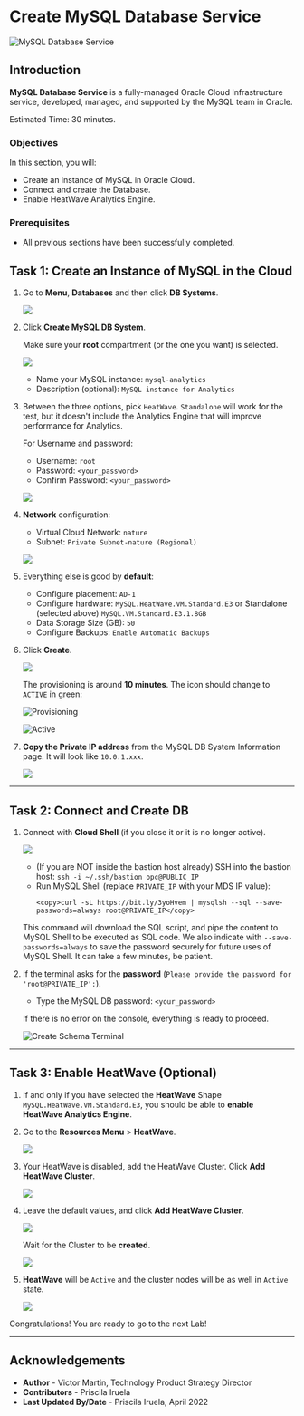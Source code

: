 # Create MySQL Database Service

![MySQL Database Service](images/mds_banner.png)

## Introduction

**MySQL Database Service** is a fully-managed Oracle Cloud Infrastructure service, developed, managed, and supported by the MySQL team in Oracle.

[](youtube:f-fVabi1tRA)
 

Estimated Time: 30 minutes.

### Objectives

In this section, you will:

- Create an instance of MySQL in Oracle Cloud.
- Connect and create the Database.
- Enable HeatWave Analytics Engine.

### Prerequisites

- All previous sections have been successfully completed.

## Task 1: Create an Instance of MySQL in the Cloud

1. Go to **Menu**, **Databases** and then click **DB Systems**.

   ![](images/mysql_menu.png)

2. Click **Create MySQL DB System**.

   Make sure your **root** compartment (or the one you want) is selected.

   ![](images/mysql_create_button.png)

      - Name your MySQL instance: `mysql-analytics`
      - Description (optional): `MySQL instance for Analytics`

3. Between the three options, pick `HeatWave`. `Standalone` will work for the test, but it doesn't include the Analytics Engine that will improve performance for Analytics.

   For Username and password:

      - Username: `root`
      - Password: `<your_password>`
      - Confirm Password: `<your_password>`

   ![](images/mysql_create_db_fields.png)

4. **Network** configuration:

      - Virtual Cloud Network: `nature`
      - Subnet: `Private Subnet-nature (Regional)`

   ![](images/mysql_vcn_fields.png)

5. Everything else is good by **default**:

      - Configure placement: `AD-1`
      - Configure hardware: `MySQL.HeatWave.VM.Standard.E3` or Standalone (selected above) `MySQL.VM.Standard.E3.1.8GB`
      - Data Storage Size (GB): `50`
      - Configure Backups: `Enable Automatic Backups`

6. Click **Create**.

   ![](images/mysql_shape_fields.png)

   The provisioning is around **10 minutes**. The icon should change to `ACTIVE` in green:

   ![Provisioning](images/mds-provisioning.png)

   ![Active](images/mds-active.png)

7. **Copy the Private IP address** from the MySQL DB System Information page. It will look like `10.0.1.xxx`.

   ![](images/mysql_private_ip.png)

---

## Task 2: Connect and Create DB

1. Connect with **Cloud Shell** (if you close it or it is no longer active).

   ![](images/cloud_shell.png)

      - (If you are NOT inside the bastion host already) SSH into the bastion host: `ssh -i ~/.ssh/bastion opc@PUBLIC_IP`
      - Run MySQL Shell (replace `PRIVATE_IP` with your MDS IP value): 
         ```
         <copy>curl -sL https://bit.ly/3yoHvem | mysqlsh --sql --save-passwords=always root@PRIVATE_IP</copy>
         ```
   This command will download the SQL script, and pipe the content to MySQL Shell to be executed as SQL code. We also indicate with `--save-passwords=always` to save the password securely for future uses of MySQL Shell. It can take a few minutes, be patient.

2. If the terminal asks for the **password** (`Please provide the password for 'root@PRIVATE_IP':`).

      - Type the MySQL DB password: `<your_password>`

   If there is no error on the console, everything is ready to proceed.

   ![Create Schema Terminal](images/create_schema_mysql_terminal.png)

---

## Task 3: Enable HeatWave (Optional)

1. If and only if you have selected the **HeatWave** Shape `MySQL.HeatWave.VM.Standard.E3`, you should be able to **enable HeatWave Analytics Engine**.

2. Go to the **Resources Menu** > **HeatWave**.

   ![](images/mds_heatwave_menu.png)

3. Your HeatWave is disabled, add the HeatWave Cluster. Click **Add HeatWave Cluster**.

   ![](images/mds_heatwave_add_cluster.png)

4. Leave the default values, and click **Add HeatWave Cluster**.

   ![](images/mds_heatwave_select_shape.png)

   Wait for the Cluster to be **created**.

   ![](images/mds_heatwave_creating.png)

5. **HeatWave** will be `Active` and the cluster nodes will be as well in `Active` state.

   ![](images/mds_heatwave_active.png)

Congratulations! You are ready to go to the next Lab!

---

## **Acknowledgements**

- **Author** - Victor Martin, Technology Product Strategy Director
- **Contributors** - Priscila Iruela
- **Last Updated By/Date** - Priscila Iruela, April 2022